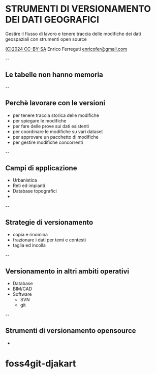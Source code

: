 # STRUMENTI DI VERSIONAMENTO DEI DATI GEOGRAFICI

Gestire il flusso di lavoro e tenere traccia delle modifiche dei dati geospaziali con strumenti open source

[(C)2024 CC-BY-SA](https://creativecommons.org/licenses/by-sa/3.0/it/) Enrico Ferreguti enricofer@gmail.com

--

## Le tabelle non hanno memoria





--

## Perchè lavorare con le versioni

- per tenere traccia storica delle modifiche
- per spiegare le modifiche
- per fare delle prove sui dati esistenti
- per coordinare le modifiche su vari dataset
- per approvare un pacchetto di modifiche
- per gestire modifiche concorrenti

--

## Campi di applicazione

- Urbanistica
- Reti ed impianti
- Database topografici
- 

--

## Strategie di versionamento

- copia e rinomina
- frazionare i dati per temi e contesti
- taglia ed incolla

--

## Versionamento in altri ambiti operativi

- Database
- BIM/CAD
- Software
  - SVN
  - git

--

## Strumenti di versionamento opensource

- 
# foss4git-djakart
